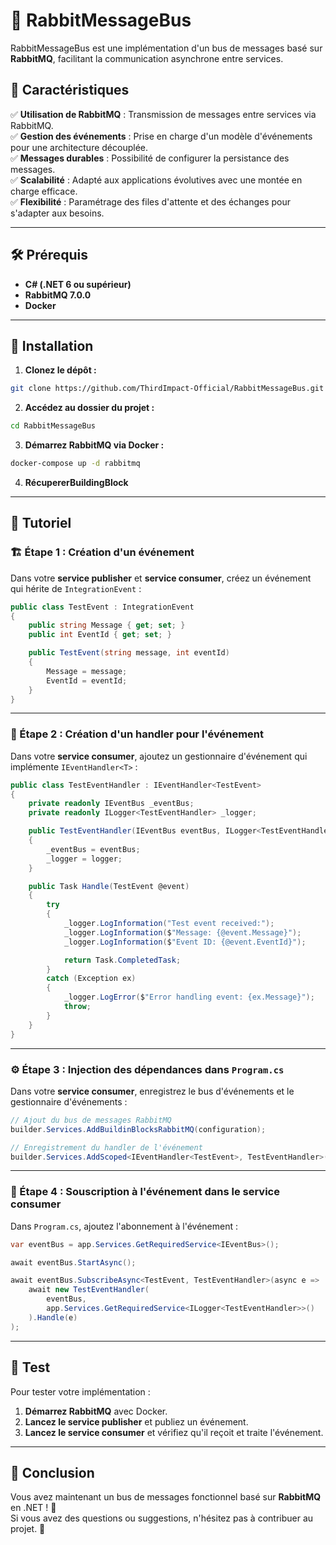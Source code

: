 # 🐇 RabbitMessageBus

RabbitMessageBus est une implémentation d'un bus de messages basé sur **RabbitMQ**, facilitant la communication asynchrone entre services.

## 📌 Caractéristiques

✅ **Utilisation de RabbitMQ** : Transmission de messages entre services via RabbitMQ.  
✅ **Gestion des événements** : Prise en charge d'un modèle d'événements pour une architecture découplée.  
✅ **Messages durables** : Possibilité de configurer la persistance des messages.  
✅ **Scalabilité** : Adapté aux applications évolutives avec une montée en charge efficace.  
✅ **Flexibilité** : Paramétrage des files d'attente et des échanges pour s'adapter aux besoins.  

---

## 🛠️ Prérequis

- **C# (.NET 6 ou supérieur)**
- **RabbitMQ 7.0.0**
- **Docker**

---

## 🚀 Installation

1. **Clonez le dépôt :**  

```bash
git clone https://github.com/ThirdImpact-Official/RabbitMessageBus.git
```

2. **Accédez au dossier du projet :**  

```bash
cd RabbitMessageBus
```

3. **Démarrez RabbitMQ via Docker :**  

```bash
docker-compose up -d rabbitmq
```
4. **RécupererBuildingBlock**

---

## 📖 Tutoriel

### 🏗️ Étape 1 : Création d'un événement  

Dans votre **service publisher** et **service consumer**, créez un événement qui hérite de `IntegrationEvent` :

```csharp
public class TestEvent : IntegrationEvent
{
    public string Message { get; set; }
    public int EventId { get; set; }

    public TestEvent(string message, int eventId)
    {
        Message = message;
        EventId = eventId;
    }
}
```

---

### 🔄 Étape 2 : Création d'un handler pour l'événement  

Dans votre **service consumer**, ajoutez un gestionnaire d'événement qui implémente `IEventHandler<T>` :

```csharp
public class TestEventHandler : IEventHandler<TestEvent>
{
    private readonly IEventBus _eventBus;
    private readonly ILogger<TestEventHandler> _logger;

    public TestEventHandler(IEventBus eventBus, ILogger<TestEventHandler> logger)
    {
        _eventBus = eventBus;
        _logger = logger;
    }

    public Task Handle(TestEvent @event)
    {
        try
        {
            _logger.LogInformation("Test event received:");
            _logger.LogInformation($"Message: {@event.Message}");
            _logger.LogInformation($"Event ID: {@event.EventId}");

            return Task.CompletedTask;
        }
        catch (Exception ex)
        {
            _logger.LogError($"Error handling event: {ex.Message}");
            throw;
        }
    }
}
```

---

### ⚙️ Étape 3 : Injection des dépendances dans `Program.cs`  

Dans votre **service consumer**, enregistrez le bus d'événements et le gestionnaire d'événements :

```csharp
// Ajout du bus de messages RabbitMQ
builder.Services.AddBuildinBlocksRabbitMQ(configuration);

// Enregistrement du handler de l'événement
builder.Services.AddScoped<IEventHandler<TestEvent>, TestEventHandler>();
```

---

### 📡 Étape 4 : Souscription à l'événement dans le service consumer  

Dans `Program.cs`, ajoutez l'abonnement à l'événement :

```csharp
var eventBus = app.Services.GetRequiredService<IEventBus>();

await eventBus.StartAsync();

await eventBus.SubscribeAsync<TestEvent, TestEventHandler>(async e =>
    await new TestEventHandler(
        eventBus,
        app.Services.GetRequiredService<ILogger<TestEventHandler>>()
    ).Handle(e)
);
```

---

## 🧪 Test  

Pour tester votre implémentation :

1. **Démarrez RabbitMQ** avec Docker.
2. **Lancez le service publisher** et publiez un événement.
3. **Lancez le service consumer** et vérifiez qu'il reçoit et traite l'événement.

---

## 🎯 Conclusion  

Vous avez maintenant un bus de messages fonctionnel basé sur **RabbitMQ** en .NET ! 🎉  
Si vous avez des questions ou suggestions, n'hésitez pas à contribuer au projet. 🚀

